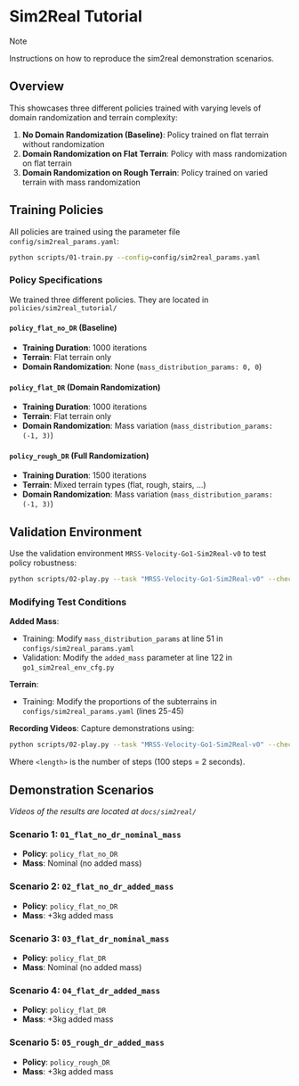 # Sim2Real Tutorial

> [!NOTE] 
> Instructions on how to reproduce the sim2real demonstration scenarios.

## Overview

This showcases three different policies trained with varying levels of domain randomization and terrain complexity:

1. **No Domain Randomization (Baseline)**: Policy trained on flat terrain without randomization
2. **Domain Randomization on Flat Terrain**: Policy with mass randomization on flat terrain  
3. **Domain Randomization on Rough Terrain**: Policy trained on varied terrain with mass randomization

## Training Policies

All policies are trained using the parameter file `config/sim2real_params.yaml`:

```bash
python scripts/01-train.py --config=config/sim2real_params.yaml
```

### Policy Specifications

We trained three different policies. They are located in `policies/sim2real_tutorial/`

#### `policy_flat_no_DR` (Baseline)
- **Training Duration**: 1000 iterations
- **Terrain**: Flat terrain only
- **Domain Randomization**: None (`mass_distribution_params: 0, 0`)

#### `policy_flat_DR` (Domain Randomization)
- **Training Duration**: 1000 iterations  
- **Terrain**: Flat terrain only
- **Domain Randomization**: Mass variation (`mass_distribution_params: (-1, 3)`)

#### `policy_rough_DR` (Full Randomization)
- **Training Duration**: 1500 iterations
- **Terrain**: Mixed terrain types (flat, rough, stairs, ...)
- **Domain Randomization**: Mass variation (`mass_distribution_params: (-1, 3)`) 

## Validation Environment

Use the validation environment `MRSS-Velocity-Go1-Sim2Real-v0` to test policy robustness:

```bash
python scripts/02-play.py --task "MRSS-Velocity-Go1-Sim2Real-v0" --checkpoint policies/sim2real_tutorial/policy_flat_DR/model.pt
```

### Modifying Test Conditions

**Added Mass**: 
- Training: Modify `mass_distribution_params` at line 51 in `configs/sim2real_params.yaml`
- Validation: Modify the `added_mass` parameter at line 122 in `go1_sim2real_env_cfg.py` 

**Terrain**:
- Training: Modify the proportions of the subterrains in `configs/sim2real_params.yaml` (lines 25-45)

**Recording Videos**: Capture demonstrations using:
```bash
python scripts/02-play.py --task "MRSS-Velocity-Go1-Sim2Real-v0" --checkpoint <policy_path> --video --video_length <length>
```
Where `<length>` is the number of steps (100 steps = 2 seconds).

## Demonstration Scenarios
*Videos of the results are located at `docs/sim2real/`*

### Scenario 1: `01_flat_no_dr_nominal_mass`
- **Policy**: `policy_flat_no_DR`
- **Mass**: Nominal (no added mass)

### Scenario 2: `02_flat_no_dr_added_mass`
- **Policy**: `policy_flat_no_DR` 
- **Mass**: +3kg added mass

### Scenario 3: `03_flat_dr_nominal_mass`
- **Policy**: `policy_flat_DR`
- **Mass**: Nominal (no added mass)

### Scenario 4: `04_flat_dr_added_mass`  
- **Policy**: `policy_flat_DR`
- **Mass**: +3kg added mass

### Scenario 5: `05_rough_dr_added_mass`
- **Policy**: `policy_rough_DR` 
- **Mass**: +3kg added mass
